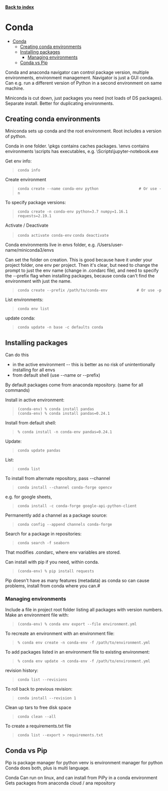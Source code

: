 <LINK href="jb1.css" rel="stylesheet" type="text/css">

#### [Back to index](index.html)

# Conda

- [Conda](#conda)
  - [Creating conda  environments](#creating-conda--environments)
  - [Installing packages](#installing-packages)
    - [Managing environments](#managing-environments)
  - [Conda vs Pip](#conda-vs-pip)

Conda and anaconda navigator can control package version, multiple environments, environment management. Navigator is just a GUI conda. Can e.g. run a different version of Python in a second environment on same machine.

Miniconda is cut down, just packages you need (not loads of DS packages). Separate install. Better for duplicating environments.

## Creating conda  environments

Miniconda sets up conda and the root environment. Root includes a version of python.

Conda in one folder.
\pkgs contains caches packages.
\envs contains environments
\scripts has executables, e.g. \Scripts\jupyter-notebook.exe

Get env info:
>`conda info`

Create environment
>`conda create --name conda-env python                  # Or use -n`

To specify package versions:
>`conda create -n conda-env python=3.7 numpy=1.16.1 requests=2.19.1`

Activate / Deactivate
>`conda activate conda-env`
>`conda deactivate`

Conda environments live in envs folder, e.g. /Users/user-name/miniconda3/envs  

Can set the folder on creation. This is good because have it under your project folder, one env per project. Then it's clear, but need to change the prompt to just the env name (change in .condarc file), and need to specify the --prefix flag when installing packages, because conda can't find the environment with just the name.
>`conda create --prefix /path/to/conda-env             # Or use -p`

List environments:  
>`conda env list`

update conda:
>`conda update -n base -c defaults conda`

## Installing packages

Can do this

- in the active environment -- this is better as no risk of unintentionally installing for all envs
- from default shell (use --name or --prefix)

By default packages come from anaconda repository. (same for all commands)

Install in active environment:
>`(conda-env) % conda install pandas`  
>`(conda-env) % conda install pandas=0.24.1`

Install from default shell:
>`% conda install -n conda-env pandas=0.24.1`

Update:
>`conda update pandas`

List:
>`conda list`

To install from alternate repository, pass --channel
>`conda install --channel conda-forge opencv`

e.g. for google sheets,
>`conda install -c conda-forge google-api-python-client`

Permanently add a channel as a package source:
>`conda config --append channels conda-forge`

Search for a package in repositories:
>`conda search -f seaborn`

That modifies .condarc, where env variables are stored.

Can install with pip if you need, within conda. 
>`(conda-env) % pip install requests`

Pip doesn't have as many features (metadata) as conda so can cause problems, install from conda where you can.#

### Managing environments

Include a file in project root folder listing all packages with version numbers. Make an environment file with:
>`(conda-env) % conda env export --file environment.yml`

To recreate an environment with an environment file:
>`% conda env create -n conda-env -f /path/to/environment.yml`

To add packages listed in an environment file to existing environment:
>`% conda env update -n conda-env -f /path/to/environment.yml`

revision history:
>`conda list --revisions`

To roll back to previous revision:
>`conda install --revision 1`

Clean up tars to free disk space
>`conda clean --all`

To create a requirements.txt file
>`conda list --export > requirements.txt`

## Conda vs Pip

Pip is package manager for python
venv is environment manager for python
Conda does both, plus is multi language.

Conda Can run on linux, and can install from PiPy in a conda environment
Gets packages from anaconda cloud / ana repository
